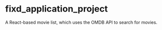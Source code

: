 # fixd_application_project
A React-based movie list, which uses the OMDB API to search for movies. 
